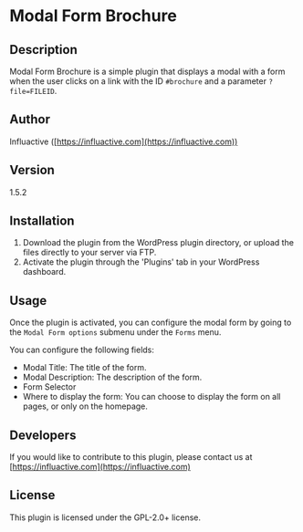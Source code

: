 # Modal Form Brochure

## Description

Modal Form Brochure is a simple plugin that displays a modal with a form when the user clicks on a link with the
ID `#brochure` and a parameter `?file=FILEID`.

## Author

Influactive ([https://influactive.com](https://influactive.com))

## Version

1.5.2

## Installation

1. Download the plugin from the WordPress plugin directory, or upload the files directly to your server via FTP.
2. Activate the plugin through the 'Plugins' tab in your WordPress dashboard.

## Usage

Once the plugin is activated, you can configure the modal form by going to the `Modal Form options` submenu under
the `Forms` menu.

You can configure the following fields:

- Modal Title: The title of the form.
- Modal Description: The description of the form.
- Form Selector
- Where to display the form: You can choose to display the form on all pages, or only on the homepage.

## Developers

If you would like to contribute to this plugin, please contact us at [https://influactive.com](https://influactive.com)

## License

This plugin is licensed under the GPL-2.0+ license.
